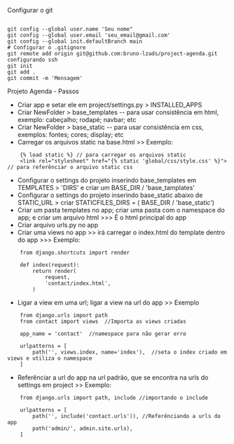 

Configurar o git

```

git config --global user.name 'Seu nome"
git config --global user.email 'seu_email@gmail.com'
git config --global init.defaultBranch main
# Configurar o .gitignore
git remote add origin git@github.com:bruno-lzads/project-agenda.git
configurando ssh
git init
git add .
git commit -m 'Mensagem'

```
Projeto Agenda - Passos

* Criar app e setar ele em project/settings.py > INSTALLED_APPS
* Criar NewFolder > base_templates -- para usar consistência em html, exemplo: cabeçalho; rodapé; navbar; etc
* Criar NewFolder > base_static -- para usar consistência em css, exemplos: fontes; cores; display; etc
* Carregar os arquivos static na base.html >> Exemplo:
```
    {% load static %} // para carregar os arquivos static
    <link rel="stylesheet" href="{% static 'global/css/style.css' %}"> // para referênciar o arquivo static css
```
* Configurar o settings do projeto inserindo base_templates em TEMPLATES > 'DIRS' e criar um BASE_DIR / 'base_tamplates'
* Configurar o settings do projeto inserindo base_static abaixo de STATIC_URL > criar STATICFILES_DIRS = ( BASE_DIR / 'base_static')
* Criar um pasta templates no app; criar uma pasta com o namespace do app; e criar um arquivo html >>> É o html principal do app
* Criar arquivo urls.py no app
* Criar uma views no app >> irá carregar o index.html do template dentro do app >>> Exemplo:
```
    from django.shortcuts import render

    def index(request):
        return render(
            request,
            'contact/index.html',
        )
```
* Ligar a view em uma url; ligar a view na url do app >> Exemplo
```
    from django.urls import path
    from contact import views  //Importa as views criadas

    app_name = 'contact'  //namespace para não gerar erro

    urlpatterns = [
        path('', views.index, name='index'),  //seta o index criado em views e utiliza o namespace
    ]
```
* Referênciar a url do app na url padrão, que se encontra na urls do settings em project >> Exemplo:
```
    from django.urls import path, include //importando o include

    urlpatterns = [
        path('', include('contact.urls')), //Referênciando a urls do app
        path('admin/', admin.site.urls),
    ]
```


